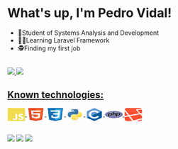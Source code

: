 # What's up, I'm Pedro Vidal!

 - 📘Student of Systems Analysis and Development
 - 🤷‍♂️Learning Laravel Framework
 - 🕵️‍Finding my first job

##

<div>
  <a href="https://github.com/PedroVidalDev">
  <img height="180em" src="https://github-readme-stats-git-masterrstaa-rickstaa.vercel.app/api?username=PedroVidalDev&&show_icons=true&theme=dark"/>
  <img height="180em" src="https://github-readme-stats-git-masterrstaa-rickstaa.vercel.app/api/top-langs/?username=PedroVidalDev&layout=compact&langs_count=7&theme=dark"/>
</div>
  
## Known technologies:
<div>
  <img align="center" alt="Vidal-Js" height="30" width="40" src="https://raw.githubusercontent.com/devicons/devicon/master/icons/javascript/javascript-plain.svg">
  <img align="center" alt="Vidal-HTML" height="30" width="40" src="https://raw.githubusercontent.com/devicons/devicon/master/icons/html5/html5-original.svg">
  <img align="center" alt="Vidal-CSS" height="30" width="40" src="https://raw.githubusercontent.com/devicons/devicon/master/icons/css3/css3-original.svg">
  <img align="center" alt="Vidal-Python" height="30" width="40" src="https://raw.githubusercontent.com/devicons/devicon/master/icons/python/python-original.svg">
  <img align="center" alt="Vidal-C++" height="30" width="40" src="https://raw.githubusercontent.com/devicons/devicon/master/icons/c/c-original.svg">
  <img align="center" alt="Vidal-php" height="30" width="40" src="https://raw.githubusercontent.com/devicons/devicon/master/icons/php/php-original.svg">
  <img align="center" alt="Vidal-php" height="30" width="40" src="https://github.com/devicons/devicon/blob/master/icons/laravel/laravel-plain.svg">
</div>

##

<div> 
  <a href="https://www.instagram.com/taldovidas/" target="_blank"><img src="https://img.shields.io/badge/-Instagram-%23E4405F?style=for-the-badge&logo=instagram&logoColor=white" target="_blank"></a>
  <a href = "mailto:pedrohvidals@gmail.com"><img src="https://img.shields.io/badge/-Gmail-%23333?style=for-the-badge&logo=gmail&logoColor=white" target="_blank"></a>
  <a href = "https://www.linkedin.com/in/pedro-vidal-5a4509255" target="_blank"><img src="https://img.shields.io/badge/-LinkedIn-%230077B5?style=for-the-badge&logo=linkedin&logoColor=white" target="_blank"></a> 
</div>
